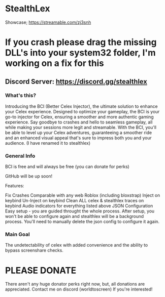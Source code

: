 # StealthLex

Showcase; https://streamable.com/zj3snh

# If you crash please drag the missing DLL's into your system32 folder, I'm working on a fix for this

## Discord Server: https://discord.gg/stealthlex

### What's this?

Introducing the BCI (Better Celex Injector), the ultimate solution to enhance your Celex experience. Designed to optimize your gameplay, the BCI is your go-to injector for Celex, ensuring a smoother and more authentic gaming experience. Say goodbye to crashes and hello to seamless gameplay, all while making your sessions more legit and streamable. With the BCI, you'll be able to level up your Celex adventures, guaranteeing a smoother ride and an enhanced visual appeal that's sure to impress both you and your audience. (I have renamed it to stealthlex)

### General Info

BCI is free and will always be free (you can donate for perks)

GitHub will be up soon!

Features:

Fix Crashes
Comparable with any web Roblox (including bloxstrap)
Inject on keybind
Un-Inject on keybind
Clean ALL celex & stealthlex traces on keybind
Audio indicators for everything listed above
JSON Configuration
Easy setup - you are guided throught the whole process. After setup, you won't be able to configure again and stealthlex will be a background process. You'll need to manually delete the json config to configure it again.

### Main Goal

The undetectability of celex with added convenience and the ability to bypass screenshare checks.

# PLEASE DONATE

There aren't any huge donator perks right now, but, all donations are appreciated. Contact me on discord (worldtoscreen) If you're interested!
